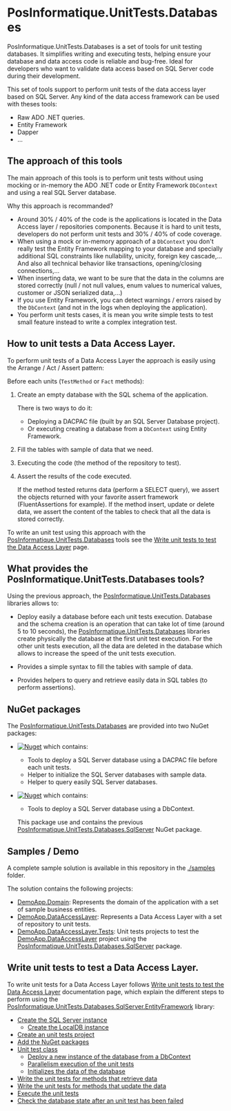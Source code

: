 # PosInformatique.UnitTests.Databases
PosInformatique.UnitTests.Databases is a set of tools for unit testing databases.
It simplifies writing and executing tests, helping ensure your database and data access code is reliable and bug-free.
Ideal for developers who want to validate data access based on SQL Server code during their development.

This set of tools support to perform unit tests of the data access layer based on SQL Server. Any kind of the
data access framework can be used with theses tools:
- Raw ADO .NET queries.
- Entity Framework
- Dapper
- ...

## The approach of this tools

The main approach of this tools is to perform unit tests without using mocking or in-memory the ADO .NET code or Entity Framework `DbContext` and using a real SQL Server database.

Why this approach is recommanded?
- Around 30% / 40% of the code is the applications is located in the Data Access layer / repositories components. Because it is hard to unit tests, developers do not perform unit tests
and 30% / 40% of code coverage.
- When using a mock or in-memory approach of a `DbContext` you don't really test the Entity Framework mapping to your database and specially additional SQL constraints like nullability, unicity, foreign key cascade,... And
also all technical behavior like transactions, opening/closing connections,...
- When inserting data, we want to be sure that the data in the columns are stored correctly (null / not null values, enum values to numerical values, customer or JSON serialized data,...)
- If you use Entity Framework, you can detect warnings / errors raised by the `DbContext` (and not in the logs when deploying the application).
- You perform unit tests cases, it is mean you write simple tests to test small feature instead to write a complex integration test.

## How to unit tests a Data Access Layer.

To perform unit tests of a Data Access Layer the approach is easily using the Arrange / Act / Assert pattern:

Before each units (`TestMethod` or `Fact` methods):
1. Create an empty database with the SQL schema of the application.

   There is two ways to do it:
   - Deploying a DACPAC file (built by an SQL Server Database project).
   - Or executing creating a database from a `DbContext` using Entity Framework.

1. Fill the tables with sample of data that we need.

1. Executing the code (the method of the repository to test).

1. Assert the results of the code executed.

   If the method tested returns data (perform a SELECT query), we assert the objects returned with your favorite assert framework (FluentAssertions for example).
   If the method insert, update or delete data, we assert the content of the tables to check that all the data is stored correctly.

To write an unit test using this approach with the [PosInformatique.UnitTests.Databases](https://github.com/PosInformatique/PosInformatique.UnitTests.Databases) tools
see the [Write unit tests to test the Data Access Layer](./docs/WriteUnitTests.md) page.

## What provides the PosInformatique.UnitTests.Databases tools?

Using the previous approach, the [PosInformatique.UnitTests.Databases](https://github.com/PosInformatique/PosInformatique.UnitTests.Databases) libraries allows to:

- Deploy easily a database before each unit tests execution.
  Database and the schema creation is an operation that can take lot of time (around 5 to 10 seconds), the [PosInformatique.UnitTests.Databases](https://github.com/PosInformatique/PosInformatique.UnitTests.Databases) libraries
  create physically the database at the first unit test execution. For the other unit tests execution, all the data are deleted in the database which allows to increase the speed of the unit tests execution.

- Provides a simple syntax to fill the tables with sample of data.

- Provides helpers to query and retrieve easily data in SQL tables (to perform assertions).

## NuGet packages

The [PosInformatique.UnitTests.Databases](https://github.com/PosInformatique/PosInformatique.UnitTests.Databases) are provided into two NuGet packages:
- [![Nuget](https://img.shields.io/nuget/v/PosInformatique.UnitTests.Databases.SqlServer)](https://www.nuget.org/packages/PosInformatique.UnitTests.Databases.SqlServer) which contains:
  - Tools to deploy a SQL Server database using a DACPAC file before each unit tests.
  - Helper to initialize the SQL Server databases with sample data.
  - Helper to query easily SQL Server databases.

- [![Nuget](https://img.shields.io/nuget/v/PosInformatique.UnitTests.Databases.SqlServer.EntityFramework)](https://www.nuget.org/packages/PosInformatique.UnitTests.Databases.SqlServer.EntityFramework) which contains:
  - Tools to deploy a SQL Server database using a DbContext.
  
  This package use and contains the previous [PosInformatique.UnitTests.Databases.SqlServer](https://www.nuget.org/packages/PosInformatique.UnitTests.Databases.SqlServer) NuGet package.

## Samples / Demo

A complete sample solution is available in this repository in the [./samples](./samples) folder.

The solution contains the following projects:
- [DemoApp.Domain](./samples/DemoApp.Domain/DemoApp.Domain.csproj): Represents the domain of the application with a set of sample business entities.
- [DemoApp.DataAccessLayer](./samples/DemoApp.DataAccessLayer/DemoApp.DataAccessLayer.csproj): Represents a Data Access Layer with a set of repository to unit tests.
- [DemoApp.DataAccessLayer.Tests](./samples/DemoApp.DataAccessLayer.Tests/DemoApp.DataAccessLayer.Tests.csproj): Unit tests projects to test the [DemoApp.DataAccessLayer](./samples/DemoApp.DataAccessLayer/DemoApp.DataAccessLayer.csproj)
project using the [PosInformatique.UnitTests.Databases.SqlServer](https://www.nuget.org/packages/PosInformatique.UnitTests.Databases.SqlServer) package.

## Write unit tests to test a Data Access Layer.

To write unit tests for a Data Access Layer follows [Write unit tests to test the Data Access Layer](./docs/WriteUnitTests.md) documentation page, which explain the different steps to perform
using the [PosInformatique.UnitTests.Databases.SqlServer.EntityFramework](https://www.nuget.org/packages/PosInformatique.UnitTests.Databases.SqlServer.EntityFramework) library:

- [Create the SQL Server instance](./docs/WriteUnitTests.md#create-the-sql-server-instance)
  - [Create the LocalDB instance](./docs/WriteUnitTests.md#create-the-localdb-instance)
- [Create an unit tests project](./docs/WriteUnitTests.md#create-the-unit-tests-project)
- [Add the NuGet packages](./docs/WriteUnitTests.md#add-the-nuget-packages)
- [Unit test class](./docs/WriteUnitTests.md#unit-test-class)
  - [Deploy a new instance of the database from a DbContext](./docs/WriteUnitTests.md#deploy-a-new-instance-of-the-database-from-a-dbcontext)
  - [Parallelism execution of the unit tests](./docs/WriteUnitTests.md#parallelism-execution-of-the-unit-tests)
  - [Initializes the data of the database](./docs/WriteUnitTests.md#initializes-the-data-of-the-database)
- [Write the unit tests for methods that retrieve data](./docs/WriteUnitTests.md#write-the-unit-tests-for-methods-that-retrieve-data)
- [Write the unit tests for methods that update the data](./docs/WriteUnitTests.md#write-the-unit-tests-for-methods-that-update-the-data)
- [Execute the unit tests](./docs/WriteUnitTests.md#execute-the-unit-tests)
- [Check the database state after an unit test has been failed](./docs/WriteUnitTests.md#check-the-database-state-after-an-unit-test-has-been-failed)
